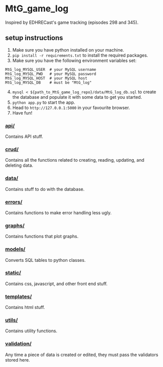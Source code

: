 # MtG_game_log
Inspired by EDHRECast's game tracking (episodes 298 and 345).

## setup instructions
1. Make sure you have python installed on your machine.
2. `pip install -r requirements.txt` to install the required packages.
3. Make sure you have the following environment variables set:
```
MtG_log_MYSQL_USER  # your MySQL username
MtG_log_MYSQL_PWD   # your MySQL password
MtG_log_MYSQL_HOST  # your MySQL host
MtG_log_MYSQL_DB    # must be "MtG_log"
```
4. `mysql < ${path_to_MtG_game_log_repo}/data/MtG_log_db.sql` to create the database and populate it with some data to get you started.
5. `python app.py` to start the app.
6. Head to `http://127.0.0.1:5000` in your favourite browser.
7. Have fun!

### [api/](https://github.com/kieranhirsh/MtG_game_log/tree/main/api/v1)
Contains API stuff.

### [crud/](https://github.com/kieranhirsh/MtG_game_log/tree/main/crud)
Contains all the functions related to creating, reading, updating, and deleting data.

### [data/](https://github.com/kieranhirsh/MtG_game_log/tree/main/data)
Contains stuff to do with the database.

### [errors/](https://github.com/kieranhirsh/MtG_game_log/tree/main/errors)
Contains functions to make error handling less ugly.

### [graphs/](https://github.com/kieranhirsh/MtG_game_log/tree/main/graphs)
Contains functions that plot graphs.

### [models/](https://github.com/kieranhirsh/MtG_game_log/tree/main/models)
Converts SQL tables to python classes.

### [static/](https://github.com/kieranhirsh/MtG_game_log/tree/main/static)
Contains css, javascript, and other front end stuff.

### [templates/](https://github.com/kieranhirsh/MtG_game_log/tree/main/templates)
Contains html stuff.

### [utils/](https://github.com/kieranhirsh/MtG_game_log/tree/main/utils)
Contains utility functions.

### [validation/](https://github.com/kieranhirsh/MtG_game_log/tree/main/validation)
Any time a piece of data is created or edited, they must pass the validators stored here.
